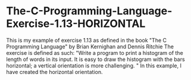 # The-C-Programming-Language-Exercise-1.13-HORIZONTAL
This is my example of exercise 1.13 as defined in the book "The C Programming Language" by Brian Kernighan and Dennis Ritchie The exercise is defined as such: "Write a program to print a histogram of the length of words in its input. It is easy to draw the histogram with the bars horizontal; a vertical orientation is more challenging. " In this example, I have created the horizontal orientation.
